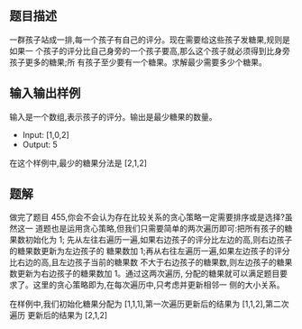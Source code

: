 ## 题目描述
一群孩子站成一排,每一个孩子有自己的评分。现在需要给这些孩子发糖果,规则是如果一
个孩子的评分比自己身旁的一个孩子要高,那么这个孩子就必须得到比身旁孩子更多的糖果;所
有孩子至少要有一个糖果。求解最少需要多少个糖果。

## 输入输出样例
输入是一个数组,表示孩子的评分。输出是最少糖果的数量。
- Input: [1,0,2]
- Output: 5

在这个样例中,最少的糖果分法是 [2,1,2]

## 题解
做完了题目 455,你会不会认为存在比较关系的贪心策略一定需要排序或是选择?虽然这一
道题也是运用贪心策略,但我们只需要简单的两次遍历即可:把所有孩子的糖果数初始化为 1;
先从左往右遍历一遍,如果右边孩子的评分比左边的高,则右边孩子的糖果数更新为左边孩子的
糖果数加 1;再从右往左遍历一遍,如果左边孩子的评分比右边的高,且左边孩子当前的糖果数
不大于右边孩子的糖果数,则左边孩子的糖果数更新为右边孩子的糖果数加 1。通过这两次遍历,
分配的糖果就可以满足题目要求了。这里的贪心策略即为,在每次遍历中,只考虑并更新相邻一
侧的大小关系。

在样例中,我们初始化糖果分配为 [1,1,1],第一次遍历更新后的结果为 [1,1,2],第二次遍历
更新后的结果为 [2,1,2]
